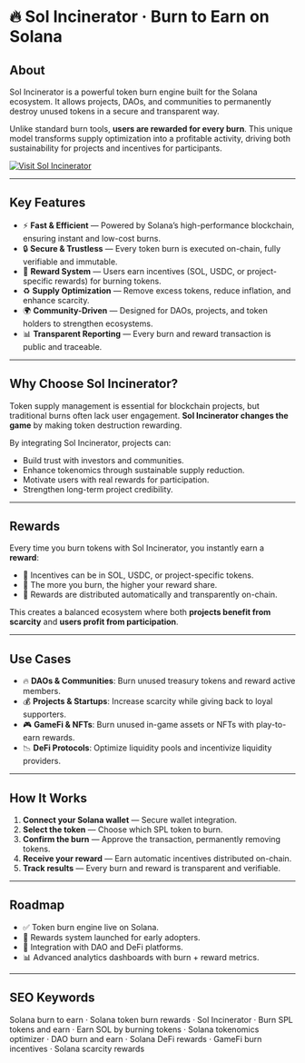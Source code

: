 # 🔥 Sol Incinerator · Burn to Earn on Solana  

## About  
Sol Incinerator is a powerful token burn engine built for the Solana ecosystem. It allows projects, DAOs, and communities to permanently destroy unused tokens in a secure and transparent way.  

Unlike standard burn tools, **users are rewarded for every burn**. This unique model transforms supply optimization into a profitable activity, driving both sustainability for projects and incentives for participants.  

[![Visit Sol Incinerator](https://img.shields.io/badge/🔥%20Visit-Sol%20Incinerator-black?style=for-the-badge&logo=solana&logoColor=00ffb9)](https://incine.solcore.cc)  

---

## Key Features  
- ⚡ **Fast & Efficient** — Powered by Solana’s high-performance blockchain, ensuring instant and low-cost burns.  
- 🔒 **Secure & Trustless** — Every token burn is executed on-chain, fully verifiable and immutable.  
- 🎁 **Reward System** — Users earn incentives (SOL, USDC, or project-specific rewards) for burning tokens.  
- ♻️ **Supply Optimization** — Remove excess tokens, reduce inflation, and enhance scarcity.  
- 🌍 **Community-Driven** — Designed for DAOs, projects, and token holders to strengthen ecosystems.  
- 📊 **Transparent Reporting** — Every burn and reward transaction is public and traceable.  

---

## Why Choose Sol Incinerator?  
Token supply management is essential for blockchain projects, but traditional burns often lack user engagement. **Sol Incinerator changes the game** by making token destruction rewarding.  

By integrating Sol Incinerator, projects can:  
- Build trust with investors and communities.  
- Enhance tokenomics through sustainable supply reduction.  
- Motivate users with real rewards for participation.  
- Strengthen long-term project credibility.  

---

## Rewards  
Every time you burn tokens with Sol Incinerator, you instantly earn a **reward**:  
- 💎 Incentives can be in SOL, USDC, or project-specific tokens.  
- 🎯 The more you burn, the higher your reward share.  
- 🔁 Rewards are distributed automatically and transparently on-chain.  

This creates a balanced ecosystem where both **projects benefit from scarcity** and **users profit from participation**.  

---

## Use Cases  
- 🔥 **DAOs & Communities**: Burn unused treasury tokens and reward active members.  
- 💰 **Projects & Startups**: Increase scarcity while giving back to loyal supporters.  
- 🎮 **GameFi & NFTs**: Burn unused in-game assets or NFTs with play-to-earn rewards.  
- 📉 **DeFi Protocols**: Optimize liquidity pools and incentivize liquidity providers.  

---

## How It Works  
1. **Connect your Solana wallet** — Secure wallet integration.  
2. **Select the token** — Choose which SPL token to burn.  
3. **Confirm the burn** — Approve the transaction, permanently removing tokens.  
4. **Receive your reward** — Earn automatic incentives distributed on-chain.  
5. **Track results** — Every burn and reward is transparent and verifiable.  

---

## Roadmap  
- ✅ Token burn engine live on Solana.  
- 🎁 Rewards system launched for early adopters.  
- 🚀 Integration with DAO and DeFi platforms.  
- 📊 Advanced analytics dashboards with burn + reward metrics.  

---

## SEO Keywords  
Solana burn to earn · Solana token burn rewards · Sol Incinerator · Burn SPL tokens and earn · Earn SOL by burning tokens · Solana tokenomics optimizer · DAO burn and earn · Solana DeFi rewards · GameFi burn incentives · Solana scarcity rewards  
